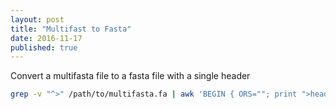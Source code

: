 ```yaml
---
layout: post
title: "Multifast to Fasta"
date: 2016-11-17
published: true
---
```


Convert a multifasta file to a fasta file with a single header

```bash
grep -v "^>" /path/to/multifasta.fa | awk 'BEGIN { ORS=""; print ">header_name\n" } { print }' > /path/to/singlefasta.fa
```
